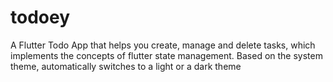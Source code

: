 # todoey

A Flutter Todo App that helps you create, manage and delete tasks, which implements the concepts of flutter state management. Based on the system theme, automatically switches to a light or a dark theme
